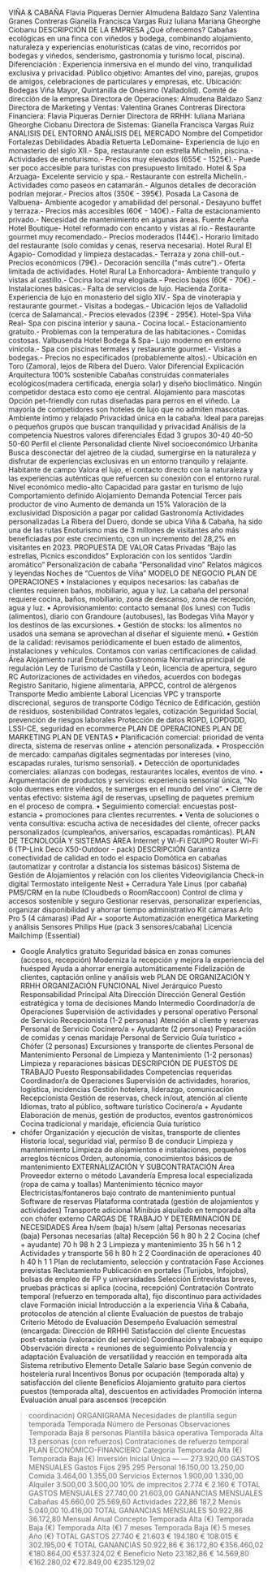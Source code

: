 VIÑA & 
CABAÑA
 Flavia Piqueras Dernier
 Almudena Baldazo Sanz
 Valentina Granes Contreras
 Gianella Francisca Vargas Ruiz
 Iuliana Mariana Gheorghe Ciobanu
DESCRIPCIÓN DE LA EMPRESA
 ¿Qué ofrecemos?
 Cabañas ecológicas en una finca con viñedos y bodega, combinando alojamiento, naturaleza y experiencias 
enoturísticas (catas de vino, recorridos por bodegas y viñedos, senderismo, gastronomía y turismo local, piscina). 
Diferenciación
 : Experiencia inmersiva en el mundo del vino, tranquilidad exclusiva y privacidad. 
Público 
objetivo: Amantes del vino, parejas, grupos de amigos, celebraciones de particulares y empresas, etc.
 Ubicación: Bodegas Viña Mayor, Quintanilla de Onésimo (Valladolid).
 Comité
 de dirección de la empresa
 Directora de Operaciones: Almudena Baldazo Sanz
 Directora de Marketing y Ventas: Valentina Granes Contreras
 Directora Financiera: Flavia Piqueras Dernier
 Directora de RRHH: Iuliana Mariana Gheorghe Ciobanu
 Directora de Sistemas: Gianella Francisca Vargas Ruiz
ANALISIS DEL ENTORNO
ANÁLISIS DEL 
MERCADO
 Nombre del Competidor Fortalezas Debilidades
 Abadía Retuerta 
LeDomaine- Experiencia de lujo en monasterio del siglo XII.- Spa, restaurante con estrella Michelin, piscina.- Actividades de enoturismo.- Precios muy elevados (655€ - 1525€).- Puede ser poco accesible para turistas con 
presupuesto limitado.
 Hotel & Spa Arzuaga- Excelente servicio y spa.- Restaurante con estrella Michelin.- Actividades como paseos en catamarán.- Algunos detalles de decoración podrían mejorar.- Precios altos (350€ - 395€).
 Posada La Casona de 
Valbuena- Ambiente acogedor y amabilidad del personal.- Desayuno buffet y terraza.- Precios más accesibles (60€ - 140€).- Falta de estacionamiento privado.- Necesidad de mantenimiento en algunas áreas.
 Fuente Aceña Hotel 
Boutique- Hotel reformado con encanto y vistas al río.- Restaurante gourmet muy recomendado.- Precios moderados (144€).- Horario limitado del restaurante (solo comidas y 
cenas, reserva necesaria).
 Hotel Rural El Agapio- Comodidad y limpieza destacadas.- Terraza y zona chill-out.- Precios económicos (79€).- Decoración sencilla ("más cutre").- Oferta limitada de actividades.
 Hotel Rural La Enhorcadora- Ambiente tranquilo y vistas al castillo.- Cocina local muy elogiada.- Precios bajos (60€ - 70€).- Instalaciones básicas.- Falta de servicios de lujo.
 Hacienda Zorita- Experiencia de lujo en monasterio del siglo XIV.- Spa de vinoterapia y restaurante gourmet.- Visitas a bodegas.- Ubicación lejos de Valladolid (cerca de Salamanca).- Precios elevados (239€ - 295€).
 Hotel-Spa Viña Real- Spa con piscina interior y sauna.- Cocina local.- Estacionamiento gratuito.- Problemas con la temperatura de las habitaciones.- Comidas costosas.
 Valbusenda Hotel Bodega
 & Spa- Lujo moderno en entorno vinícola.- Spa con piscinas termales y restaurante gourmet.- Visitas a bodegas.- Precios no especificados (probablemente altos).- Ubicación en Toro (Zamora), lejos de Ribera del 
Duero.
 Valor Diferencial Explicación
 Arquitectura 100% 
sostenible
 Cabañas construidas conmateriales 
ecológicos(madera certificada, energía solar) y diseño 
bioclimático. Ningún competidor destaca esto como eje 
central.
 Alojamiento para 
mascotas
 Opción pet-friendly con rutas diseñadas para perros en 
el viñedo. La mayoría de competidores son hoteles de 
lujo que no admiten mascotas.
 Ambiente íntimo y 
relajado
 Privacidad única en la cabaña. Ideal para parejas o 
pequeños grupos que buscan tranquilidad y privacidad
 Análisis de la competencia
 Nuestros valores diferenciales
Edad
 3 grupos
 30-40
 40-50
 50-60
 Perfil el cliente 
Personalidad cliente
 Nivel socioeconómico
 Urbanita
 Busca desconectar del 
ajetreo de la ciudad, 
sumergirse en la 
naturaleza y disfrutar 
de experiencias 
exclusivas en un 
entorno tranquilo y 
relajante.
 Habitante 
de campo
 Valora el lujo, el 
contacto directo con 
la naturaleza y las 
experiencias 
auténticas que 
refuercen su conexión 
con el entorno rural.
 Nivel económico 
medio-alto
 Capacidad para 
gastar en turismo 
de lujo
 Comportamiento 
definido
 Alojamiento
 Demanda Potencial
 Tercer país 
productor de vino
 Aumento de 
demanda un 
15%
 Valoración de la 
exclusividad
 Disposición a 
pagar por calidad
 Gastronomía
 Actividades
 personalizadas
 La Ribera del Duero, donde se ubica Viña & Cabaña, ha sido una de las rutas 
Enoturismo mas de 
3 millones de 
visitantes año
 más beneficiadas por este crecimiento, con un incremento del 28,2% en 
visitantes en 2023.
PROPUESTA DE VALOR
 Catas Privadas
 “Bajo las estrellas, 
Picnics escondidos”
 Exploración con los 
sentidos
 “Jardín aromático”
 Personalización de 
cabaña
 “Personalidad vino”
 Relatos mágicos y 
leyendas
 Noches de “Cuentos 
de Viña”
MODELO DE NEGOCIO
PLAN DE OPERACIONES
 • Instalaciones y equipos necesarios: las cabañas de clientes requieren baños, mobiliario, agua y luz. La 
cabaña del personal requiere cocina, baños, mobiliario, zona de descanso, zona de recepción, agua y luz.
 • Aprovisionamiento: contacto semanal (los lunes) con Tudis (alimentos), diario con Grandoure 
(autobuses), las Bodegas Viña Mayor y los destinos de las excursiones.
 • Gestión de stocks: los alimentos no usados una semana se aprovechan al diseñar el siguiente menú.
 • Gestión de la calidad: revisamos periódicamente el buen estado de alimentos, instalaciones y vehículos. 
Contamos con varias certificaciones de calidad.
 Área
 Alojamiento rural
 Enoturismo
 Gastronomía
 Normativa principal de regulación
 Ley de Turismo de Castilla y León, licencia de apertura, seguro RC
 Autorizaciones de actividades en viñedos, acuerdos con bodegas
 Registro Sanitario, higiene alimentaria, APPCC, control de alérgenos
 Transporte
 Medio ambiente
 Laboral
 Licencias VPC y transporte discrecional, seguros de transporte
 Código Técnico de Edificación, gestión de residuos, sostenibilidad
 Contratos legales, cotización Seguridad Social, prevención de riesgos laborales
 Protección de datos RGPD, LOPDGDD, LSSI-CE, seguridad en ecommerce
PLAN DE OPERACIONES
PLAN DE MARKETING
PLAN DE VENTAS
 • Planificación comercial: prioridad de venta directa, sistema de reservas online + atención personalizada.
 • Prospección de mercado: campañas digitales segmentadas por intereses (vino, escapadas rurales, turismo 
sensorial).
 • Detección de oportunidades comerciales: alianzas con bodegas, restaurantes locales, eventos de vino.
 • Argumentación de productos y servicios: experiencia sensorial única, "No solo duermes entre viñedos, te
 sumerges en el mundo del vino“.
 • Cierre de ventas efectivo: sistema ágil de reservas, upselling de paquetes premium en el proceso de compra.
 • Seguimiento comercial: encuestas post-estancia + promociones para clientes recurrentes.
 • Venta de soluciones o venta consultiva: escucha activa de necesidades del cliente, ofrecer packs personalizados
 (cumpleaños, aniversarios, escapadas románticas).
PLAN DE  TECNOLOGÍA Y SISTEMAS
 ÁREA
 Internet y Wi-Fi
 EQUIPO
 Router Wi-Fi 6 (TP-Link Deco 
X50-Outdoor - pack)
 DESCRIPCIÓN
 Garantiza conectividad de 
calidad en todo el espacio
 Domótica en cabañas
 (automatizar y controlar a 
distancia los sistemas básicos)
 Sistema de Gestión de 
Alojamientos y relación con los 
clientes
 Videovigilancia
 Check-in digital
 Termostato inteligente Nest + 
Cerradura Yale Linus (por 
cabaña)
 PMS/CRM en la nube 
(Cloudbeds o RoomRaccoon)
 Control de clima y accesos 
sostenible y seguro
 Gestionar reservas, personalizar 
experiencias, organizar 
disponibilidad y ahorrar tiempo 
administrativo
 Kit cámaras Arlo Pro 5 (4 
cámaras)
 iPad Air + soporte
 Automatización energética
 Marketing y análisis
 Sensores Philips Hue (pack 3 
sensores/cabaña)
 Licencia Mailchimp (Essential) 
+ Google Analytics gratuito
 Seguridad básica en zonas 
comunes (accesos, recepción)
 Moderniza la recepción y 
mejora la experiencia del 
huésped
 Ayuda a ahorrar energía 
automáticamente
 Fidelización de clientes, 
captación online y análisis web
PLAN DE 
ORGANIZACIÓN
 Y RRHH
 ORGANIZACIÓN FUNCIONAL
 Nivel 
Jerárquico Puesto Responsabilidad Principal
 Alta Dirección Dirección 
General 
Gestión estratégica y toma 
de decisiones
 Mando 
Intermedio
 Coordinador/a 
de Operaciones
 Supervisión de actividades 
y personal operativo
 Personal de 
Servicio
 Recepcionista 
(1-2 personas)
 Atención al cliente y 
reservas
 Personal de 
Servicio
 Cocinero/a + 
Ayudante (2 
personas)
 Preparación de comidas y 
cenas maridaje
 Personal de 
Servicio
 Guía turístico + 
Chófer (2 
personas)
 Excursiones y transporte de 
clientes
 Personal de 
Mantenimiento
 Personal de 
Limpieza y 
Mantenimiento 
(1-2 personas)
 Limpieza y reparaciones 
básicas
 DESCRIPCIÓN DE PUESTOS DE TRABAJO
 Puesto Responsabilidades Competencias 
requeridas
 Coordinador/a 
de Operaciones
 Supervisión de actividades, 
horarios, logística, incidencias
 Gestión hotelera, 
liderazgo, 
comunicación
 Recepcionista Gestión de reservas, check
in/out, atención al cliente
 Idiomas, trato al 
público, software 
turístico
 Cocinero/a + 
Ayudante
 Elaboración de menús, gestión 
de productos, eventos 
gastronómicos
 Cocina tradicional y 
maridaje, eficiencia
 Guía turístico 
+ chófer
 Organización y ejecución de 
visitas, transporte de clientes
 Historia local, 
seguridad vial, permiso 
B de conducir
 Limpieza y 
mantenimiento
 Limpieza de alojamientos e 
instalaciones, pequeños 
arreglos técnicos
 Orden, autonomía, 
conocimientos básicos 
de mantenimiento
 EXTERNALIZACIÓN Y SUBCONTRATACIÓN
 Área Proveedor externo o método
 Lavandería Empresa local especializada (ropa de 
cama y toallas)
 Mantenimiento técnico mayor Electricistas/fontaneros bajo 
contrato de mantenimiento puntual
 Software de reservas Plataforma contratada (gestión de 
alojamientos y actividades)
 Transporte adicional Minibús alquilado en temporada alta 
con chófer externo
 CARGAS DE TRABAJO Y 
DETERMINACIÓN DE NECESIDADES
 Área h/sem 
(baja)
 h/sem 
(alta)
 Personas 
necesarias 
(baja)
 Personas 
necesarias 
(alta)
 Recepción 56 h 80 h 2 2
 Cocina (chef + 
ayudante) 70 h 98 h 2 3
 Limpieza y 
mantenimiento 35 h 56 h 1 2
 Actividades y 
transporte 56 h 80 h 2 2
 Coordinación 
de operaciones 40 h 40 h 1 1
Plan de reclutamiento, selección y contratación
 Fase Acciones previstas
 Reclutamiento Publicación en portales (Turijobs, Infojobs), bolsas de 
empleo de FP y universidades
 Selección Entrevistas breves, pruebas prácticas si aplica (cocina, 
recepción)
 Contratación Contrato temporal (refuerzo en temporada alta), fijo
discontinuo para actividades clave
 Formación 
inicial
 Introducción a la experiencia Viña & Cabaña, protocolos 
de atención al cliente
 Evaluación de puestos de trabajo
 Criterio Método de Evaluación
 Desempeño Evaluación semestral (encargada: 
Dirección de RRHH)
 Satisfacción 
del cliente
 Encuestas post-estancia (valoración del 
servicio)
 Coordinación 
y trabajo en 
equipo
 Observación directa + reuniones de 
seguimiento
 Polivalencia 
y adaptación
 Evaluación de versatilidad y reacción en 
temporada alta
 Sistema retributivo
 Elemento Detalle
 Salario base Según convenio de hostelería rural
 Incentivos Bonus por ocupación (temporada alta) y 
satisfacción del cliente
 Beneficios
 Alojamiento gratuito para ciertos puestos 
(temporada alta), descuentos en 
actividades
 Promoción 
interna
 Evaluación anual para ascensos (recepción 
> coordinación)
 ORGANIGRAMA
 Necesidades de plantilla según temporada
 Temporada Número de Personas Observaciones
 Temporada Baja 8 personas Plantilla básica operativa
 Temporada Alta 13 personas (con 
refuerzos)
 Contrataciones de 
refuerzo temporal
PLAN ECONÓMICO-FINANCIERO
 Categoría Temporada Alta (€) Temporada Baja 
(€)
 Inversión Inicial 
Única — — 273.920,00
 GASTOS MENSUALES
 Gastos Fijos 295 295
 Personal 16.150,00 13.250,00
 Comida 3.464,00 1.355,00
 Servicios Externos 1.900,00 1.330,00
 Alquiler 3.500,00 3.500,00
 10% de imprecitos 2.774 € 2.160 €
 TOTAL GASTOS 
MENSUALES 27.740,00 21.603,00
 GANANCIAS MENSUALES
 Cabañas 45.660,00 25.569,60
 Actividades 222,86 187,2
 Menús 5.040,00 10.416,00
 TOTAL 
GANANCIAS 
MENSUALES
 50.922,86 36.172,80
 Mensual Anual
 Concepto Temporada 
Alta (€)
 Temporada 
Baja (€)
 Temporada 
Alta (€) 7 
meses
 Temporada 
Baja (€) 5 
meses
 Año (€)
 TOTAL 
GASTOS 27.740 € 21.603 € 194.180 € 108.015 € 302.195,00 €
 TOTAL 
GANANCIAS 50.922,86 € 36.172,80 €356.460,02 €180.864,00 €537.324,02 €
 Beneficio Neto 23.182,86 € 14.569,80 €162.280,02 €72.849,00 €235.129,02 